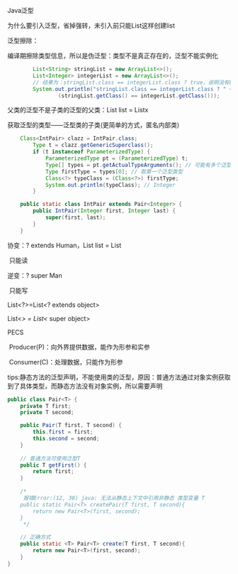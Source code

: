 Java泛型

为什么要引入泛型，省掉强转，未引入前只能List<Object>这样创建list

泛型擦除：

编译期擦除类型信息，所以是伪泛型：类型不是真正存在的，泛型不能实例化

```java
		List<String> stringList = new ArrayList<>();
        List<Integer> integerList = new ArrayList<>();
		// 结果为：stringList.class == integerList.class ? true，说明没有List<String>这个类型，都是List
        System.out.println("stringList.class == integerList.class ? " +
                (stringList.getClass() == integerList.getClass()));
```



父类的泛型不是子类的泛型的父类：List<Human> list = List<Man>x

获取泛型的类型——泛型类的子类(更简单的方式，匿名内部类)

```java
	Class<IntPair> clazz = IntPair.class;
        Type t = clazz.getGenericSuperclass();
        if (t instanceof ParameterizedType) {
            ParameterizedType pt = (ParameterizedType) t;
            Type[] types = pt.getActualTypeArguments(); // 可能有多个泛型类型
            Type firstType = types[0]; // 取第一个泛型类型
            Class<?> typeClass = (Class<?>) firstType;
            System.out.println(typeClass); // Integer
        }

    public static class IntPair extends Pair<Integer> {
        public IntPair(Integer first, Integer last) {
            super(first, last);
        }
    }
```



协变：? extends Human，List<Human> list = List<Man>

​	只能读

逆变：? super Man

​	只能写

List<?>=List<? extends object>

List<*> = List<* super object>

PECS

​	Producer(P)：向外界提供数据，能作为形参和实参

​	Consumer(C)：处理数据，只能作为形参

tips:静态方法的泛型声明，不能使用类的泛型，原因：普通方法通过对象实例获取到了具体类型，而静态方法没有对象实例，所以需要声明

```java
public class Pair<T> {
    private T first;
    private T second;

    public Pair(T first, T second) {
        this.first = first;
        this.second = second;
    }
    
    // 普通方法可使用泛型T
    public T getFirst() {
        return first;
    }
    
    /*
     报错Error:(12, 38) java: 无法从静态上下文中引用非静态 类型变量 T
    public static Pair<T> createPair(T first, T second){
        return new Pair<T>(first, second);
    }
     */

    // 正确方式
    public static <T> Pair<T> create(T first, T second){
        return new Pair<T>(first, second);
    }
}
```



